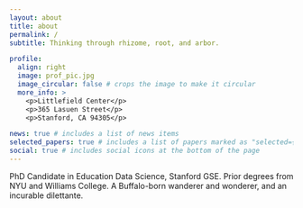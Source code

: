 ```yaml
---
layout: about
title: about
permalink: /
subtitle: Thinking through rhizome, root, and arbor.

profile:
  align: right
  image: prof_pic.jpg
  image_circular: false # crops the image to make it circular
  more_info: >
    <p>Littlefield Center</p>
    <p>365 Lasuen Street</p>
    <p>Stanford, CA 94305</p>

news: true # includes a list of news items
selected_papers: true # includes a list of papers marked as "selected={true}"
social: true # includes social icons at the bottom of the page
---
```


PhD Candidate in Education Data Science, Stanford GSE. Prior degrees from NYU and Williams College. A Buffalo-born wanderer and wonderer, and an incurable dilettante.
